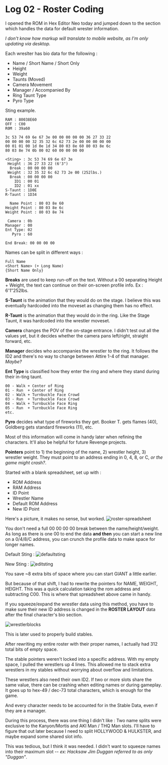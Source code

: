 # Log 02 - Roster Coding

I opened the ROM in Hex Editor Neo today and jumped down to the section which handles the data for default wrester information.

*I don't know how markup will translate to mobile website, as I'm only updating via desktop.*

Each wreslter has bio data for the following : 
- Name / Short Name / Short Only
- Height
- Weight
- Taunts (Moved)
- Camera Movement
- Manager / Accompanied By
- Ring Taunt Type
- Pyro Type

Sting example.  
```
RAM : 80038E60
OFF : C00
R0M : 39a60
```

```
3c 53 74 69 6e 67 3e 00 00 00 00 00 36 27 33 22
00 00 00 00 32 35 32 6c 62 73 2e 00 00 00 00 00
00 01 01 00 1d 0e 1d 34 80 03 8e 60 80 03 8e 6c
80 03 8e 74 0b 00 02 60 00 00 00 00
```

```
<Sting> : 3c 53 74 69 6e 67 3e
 Height : 36 27 33 22 (6'3")
  Break : 00 00 00 00
 Weight : 32 35 32 6c 62 73 2e 00 (252lbs.)
  Break : 00 00 00 00
    ID1 : 00 01
    ID2 : 01 xx
S-Taunt : 1D0E
R-Taunt : 1D34

  Name Point : 80 03 8e 60
Height Point : 80 03 8e 6c
Weight Point : 80 03 8e 74

 Camera : 0b
Manager : 00
Ent Type: 02
   Pyro : 60

End Break: 00 00 00 00
```

Names can be split in different ways :

```
Full Name
<Short Name> (+ Long Name)
{Short Name Only}
```
**Breaks** are used to keep run-off on the text. Without a 00 separating Height + Weight, the text can continue on their on-screen profile info. Ex : 6'1"252lbs.

**S-Taunt** is the animation that they would do on the stage. I believe this was eventually hardcoded into the moveset as changing them has no effect.

**R-Taunt** is the animation that they would do in the ring. Like the Stage Taunt, it was hardcoded into the wrestler moveset. 

**Camera** changes the POV of the on-stage entrance. I didn't test out all the values yet, but it decides whether the camera pans left/right, straight forward, etc. 

**Manager** decides who accompanies the wrestler to the ring. It follows the ID2 and there's no way to change between Attire 1-4 of that manager. *Maybe?*

**Ent Type** is classified how they enter the ring and where they stand during their in-ting taunt. 

```
00 - Walk + Center of Ring
01 - Run  + Center of Ring
02 - Walk + Turnbuckle Face Crowd
03 - Run  + Turnbuckle Face Crowd
04 - Walk + Turnbuckle Face Ring
05 - Run  + Turnbuckle Face Ring
etc.
```

 **Pyro** decides what type of fireworks they get. Booker T. gets flames (40), Goldberg gets standard fireworks (11), etc. 

Most of this information will come in handy later when refining the characters. It'll also be helpful for future Revenge projects. 

**Pointers** point to 1) the beginning of the name, 2) wrestler height, 3) wrestler weight. They must point to an address ending in 0, 4, 8, or C, *or the game might crash?*. 

Started with a blank spreadsheet, set up with :
- ROM Address 
- RAM Address
- ID Point
- Wrestler Name
- Default ROM Address
- New ID Point

Here's a picture, it makes no sense, but worked.
![roster-spreadsheet](https://github.com/user-attachments/assets/96150fc3-986b-42aa-a0c7-c028538fb869)

You don't need a full 00 00 00 00 break between the name/height/weight. As long as there is one 00 to end the data **and then** you can start a new line on a 0/4/8/C address, you can crunch the profile data to make space for longer names.

Default Sting :
![defaultsting](https://github.com/user-attachments/assets/4b852180-d868-4903-a1cd-846484c0e5f5)

New Sting : 
![editsting](https://github.com/user-attachments/assets/28f024bc-5989-46b2-ab85-86cbb4bf1354)

You save ~8 extra bits of space where you can start GIANT a little earlier.

But because of that shift, I had to rewrite the pointers for NAME, WEIGHT, HEIGHT. This was a quick calculation taking the rom address and subtracting C00. This is where that spreadsheet above came in handy.

If you squeeze/expand the wrestler data using this method, you have to make sure their new ID address is changed in the **ROSTER LAYOUT** data after the final character's bio section.

![wrestlerblocks](https://github.com/user-attachments/assets/e63fa878-a754-4dd3-878f-5dcb78ed5435)

This is later used to properly build stables. 

After rewriting my entire roster with their proper names, I actually had 312 total bits of empty space.

The stable pointers weren't locked into a specific address. With my empty space, I pulled the wrestlers up 4 lines. This allowed me to stack extra wrestlers in my stables without worrying about overflow and limitations. 

These wrestlers also need their own ID2. If two or more slots share the same value, there can be crashing when editing names or during gameplay. It goes up to hex-49 / dec-73 total characters, which is enough for the game.

And every character needs to be accounted for in the Stable Data, even if they are a manager. 

During this process, there was one thing I didn't like : Two name splits were exclusive to the Kanyon/Mortis and AKI Man / THQ Man slots. I'll have to figure that out later because I need to split HOLLYWOOD & HULKSTER, and maybe expand some shared slot info.

This was tedious, but I think it was needed. I didn't want to squeeze names into their maximum slot -- *ex: Hacksaw Jim Duggan referred to as only "Duggan"*.



